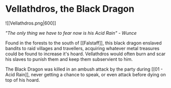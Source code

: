 # Vellathdros, the Black Dragon
![[Vellathdros.png|600]]


*"The only thing we have to fear now is his Acid Rain" - Wunce*

Found in the forests to the south of [[Falstaff]], this black dragon enslaved bandits to raid villages and travellers, acquiring whatever metal treasures could be found to increase it's hoard. Vellathdros would often burn and scar his slaves to punish them and keep them subservient to him.

The Black Dragon was killed in an ambush attack by the party during [[01 - Acid Rain]], never getting a chance to speak, or even attack before dying on top of his hoard.